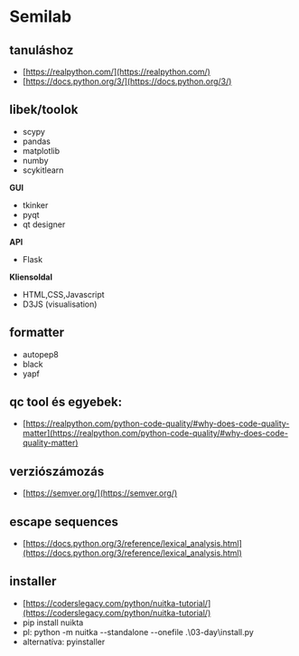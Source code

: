 # Semilab

## tanuláshoz
- [https://realpython.com/](https://realpython.com/)
- [https://docs.python.org/3/](https://docs.python.org/3/)

## libek/toolok

- scypy
- pandas
- matplotlib
- numby 
- scykitlearn

**GUI**
- tkinker
- pyqt
- qt designer

**API**
- Flask

**Kliensoldal**
- HTML,CSS,Javascript
- D3JS (visualisation)

## formatter
- autopep8
- black
- yapf

## qc tool és egyebek:
- [https://realpython.com/python-code-quality/#why-does-code-quality-matter](https://realpython.com/python-code-quality/#why-does-code-quality-matter)


## verziószámozás
- [https://semver.org/](https://semver.org/)

## escape sequences
- [https://docs.python.org/3/reference/lexical_analysis.html](https://docs.python.org/3/reference/lexical_analysis.html)

## installer
- [https://coderslegacy.com/python/nuitka-tutorial/](https://coderslegacy.com/python/nuitka-tutorial/)
- pip install nuikta
- pl: python -m nuitka --standalone --onefile  .\03-day\install.py 
- alternatíva: pyinstaller
